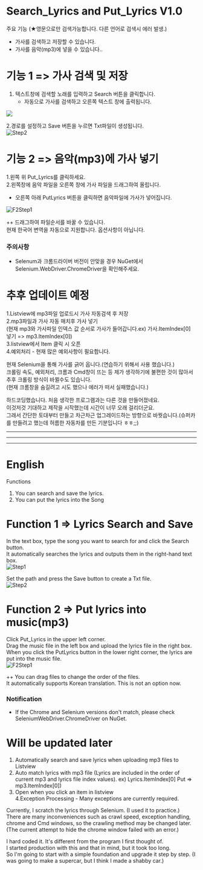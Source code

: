 # Search_Lyrics and Put_Lyrics V1.0

주요 기능  (★영문으로만 검색가능합니다. 다른 언어로 검색시 에러 발생.)
* 가사를 검색하고 저장할 수 있습니다.
* 가사를 음악(mp3)에 넣을 수 있습니다..

# 기능 1 => 가사 검색 및 저장
1. 텍스트창에 검색할 노래를 입력하고 Search 버튼을 클릭합니다.       
    * 자동으로 가사를 검색하고 오른쪽 텍스트 창에 출력됩니다.

<img src=https://user-images.githubusercontent.com/90036120/131990580-58979912-e462-49f8-a2cb-8bc7b1308758.png/>

2.경로를 설정하고 Save 버튼을 누르면 Txt파일이 생성됩니다.  
![Step2](https://user-images.githubusercontent.com/90036120/131992771-f22d16b3-ab1b-4c81-a9e8-34e87e573632.png)

# 기능 2 => 음악(mp3)에 가사 넣기  
1.왼쪽 위 Put_Lyrics를 클릭하세요.   
2.왼쪽창에 음악 파일을 오른쪽 창에 가사 파일을 드래그하여 올립니다.   
   * 오른쪽 아래 PutLyrics 버튼을 클릭하면 음악파일에 가사가 넣어집니다.  
      
![F2Step1](https://user-images.githubusercontent.com/90036120/132012576-23236a96-26c1-4358-8337-16af7aa93a26.png)


++ 드래그하여 파일순서를 바꿀 수 있습니다.   
   현재 한국어 변역을 자동으로 지원합니다. 옵션사항이 아닙니다.
   
### 주의사항
 * Selenum과 크롬드라이버 버전이 안맞을 경우 NuGet에서 Selenium.WebDriver.ChromeDriver을 확인해주세요.


# 추후 업데이트 예정                                                        
1.Listview에 mp3파일 업로드시 가사 자동검색 후 저장   
2.mp3파일과 가사 자동 매치후 가사 넣기            
  (현재 mp3와 가사파일 인덱스 값 순서로 가사가 들어갑니다.ex) 가사.ItemIndex[0] 넣기 => mp3.ItemIndex[0])                    
3.listview에서 Item 클릭 시 오픈     
4.예외처리 - 현재 많은 예외사항이 필요합니다.     

현재 Selenium을 통해 가사를 긁어 옵니다.(연습하기 위해서 사용 했습니다.)    
크롤링 속도, 예외처리, 크롬과 Cmd창이 뜨는 등 제가 생각하기에 불편한 것이 많아서 추후 크롤링 방식이 바뀔수도 있습니다.    
(현재 크롬창을 숨길려고 시도 했으나 에러가 떠서 실패했습니다.)    

하드코딩했습니다. 처음 생각한 프로그램과는 다른 것을 만들어졌네요.   
이것저것 기대하고 제작을 시작했는데 시간이 너무 오래 걸리더군요.    
그래서 간단한 토대부터 만들고 차근차근 업그레이드하는 방향으로 바꿧습니다.(슈퍼카를 만들려고 했는데 허름한 자동차를 만든 기분입니다 ㅎㅎ;;)   

            
---------------------------------------
---------------------------------------
---------------------------------------
         

# English

Functions
1. You can search and save the lyrics.
2. You can put the lyrics into the Song


# Function 1 => Lyrics Search and Save   
In the text box, type the song you want to search for and click the Search button.    
It automatically searches the lyrics and outputs them in the right-hand text box.     
![Step1](https://user-images.githubusercontent.com/90036120/131990580-58979912-e462-49f8-a2cb-8bc7b1308758.png)

Set the path and press the Save button to create a Txt file.  
![Step2](https://user-images.githubusercontent.com/90036120/131992771-f22d16b3-ab1b-4c81-a9e8-34e87e573632.png)

# Function 2 => Put lyrics into music(mp3)    
Click Put_Lyrics in the upper left corner.    
Drag the music file in the left box and upload the lyrics file in the right box.    
When you click the PutLyrics button in the lower right corner, the lyrics are put into the music file.      
![F2Step1](https://user-images.githubusercontent.com/90036120/132012576-23236a96-26c1-4358-8337-16af7aa93a26.png)

++ You can drag files to change the order of the files.   
   It automatically supports Korean translation. This is not an option now.   
   
### Notification
  * If the Chrome and Selenium versions don't match, please check SeleniumWebDriver.ChromeDriver on NuGet.

# Will be updated later                                                                                          
1. Automatically search and save lyrics when uploading mp3 files to Listview        
2. Auto match lyrics with mp3 file (Lyrics are included in the order of current mp3 and lyrics file index values). ex) Lyrics.ItemIndex[0] Put => mp3.ItemIndex[0])   
3. Open when you click an item in listview                                    
4.Exception Processing - Many exceptions are currently required.                             

Currently, I scratch the lyrics through Selenium. (I used it to practice.)    
There are many inconveniences such as crawl speed, exception handling, chrome and Cmd windows, so the crawling method may be changed later.   
(The current attempt to hide the chrome window failed with an error.)   

I hard coded it. It's different from the program I first thought of.   
I started production with this and that in mind, but it took too long.    
So I'm going to start with a simple foundation and upgrade it step by step. (I was going to make a supercar, but I think I made a shabby car.)
